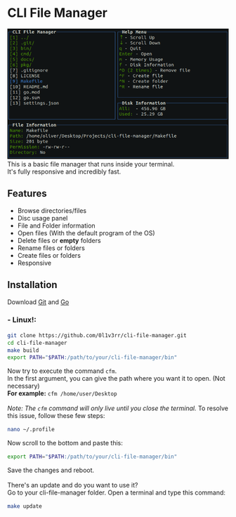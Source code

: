 # CLI File Manager
<img src="./docs/screenshot.png">
<br>
This is a basic file manager that runs inside your terminal. <br>
It's fully responsive and incredibly fast.

## Features
- Browse directories/files
- Disc usage panel
- File and Folder information
- Open files (With the default program of the OS)
- Delete files or **empty** folders
- Rename files or folders
- Create files or folders
- Responsive

## Installation
Download [Git](https://git-scm.com/downloads) and [Go](https://golang.org/dl/)
### - Linux!:
```sh
git clone https://github.com/0l1v3rr/cli-file-manager.git
cd cli-file-manager
make build
export PATH="$PATH:/path/to/your/cli-file-manager/bin"
```
Now try to execute the command `cfm`. <br>
In the first argument, you can give the path where you want it to open. (Not necessary)<br>
**For example:** `cfm /home/user/Desktop`<br><br>
*Note: The `cfm` command will only live until you close the terminal.* To resolve this issue, follow these few steps:
```sh
nano ~/.profile
```
Now scroll to the bottom and paste this:
```sh
export PATH="$PATH:/path/to/your/cli-file-manager/bin"
```
Save the changes and reboot.
<br><br>
There's an update and do you want to use it?<br>
Go to your cli-file-manager folder. Open a terminal and type this command:
```sh
make update
```

